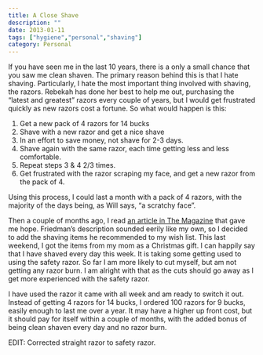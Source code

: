 ```yaml
---
title: A Close Shave
description: ""
date: 2013-01-11
tags: ["hygiene","personal","shaving"]
category: Personal
---
```



If you have seen me in the last 10 years, there is a only a small chance that you saw me clean shaven. The primary reason behind this is that I hate shaving. Particularly, I hate the most important thing involved with shaving, the razors. Rebekah has done her best to help me out, purchasing the “latest and greatest” razors every couple of years, but I would get frustrated quickly as new razors cost a fortune. So what would happen is this:

<ol>

<li>Get a new pack of 4 razors for 14 bucks</li>

<li>Shave with a new razor and get a nice shave</li>

<li>In an effort to save money, not shave for 2-3 days.</li>

<li>Shave again with the same razor, each time getting less and less comfortable.</li>

<li>Repeat steps 3 &amp; 4 2/3 times.</li>

<li>Get frustrated with the razor scraping my face, and get a new razor from the pack of 4.</li>

</ol>

Using this process, I could last a month with a pack of 4 razors, with the majority of the days being, as Will says, “a scratchy face”.

Then a couple of months ago, I read <a href="https://web.archive.org/web/20131211065132/http://the-magazine.org/2/the-wet-shave">an article in The Magazine</a> that gave me hope. Friedman’s description sounded eerily like my own, so I decided to add the shaving items he recommended to my wish list. This last weekend, I got the items from my mom as a Christmas gift. I can happily say that I have shaved every day this week. It is taking some getting used to using the safety razor. So far I am more likely to cut myself, but am not getting any razor burn. I am alright with that as the cuts should go away as I get more experienced with the safety razor.

I have used the razor it came with all week and am ready to switch it out. Instead of getting 4 razors for 14 bucks, I ordered 100 razors for 9 bucks, easily enough to last me over a year. It may have a higher up front cost, but it should pay for itself within a couple of months, with the added bonus of being clean shaven every day and no razor burn.

EDIT: Corrected straight razor to safety razor.
